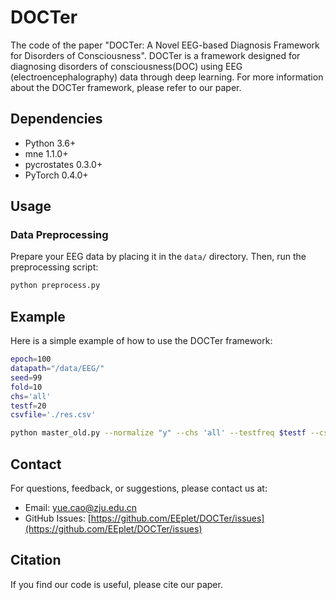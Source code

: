 # DOCTer
The code of the paper "DOCTer: A Novel EEG-based Diagnosis Framework for Disorders of Consciousness".
DOCTer is a framework designed for diagnosing disorders of consciousness(DOC) using EEG (electroencephalography) data through deep learning. For more information about the DOCTer framework, please refer to our paper.

## Dependencies
- Python 3.6+
- mne 1.1.0+
- pycrostates 0.3.0+
- PyTorch 0.4.0+

## Usage

### Data Preprocessing

Prepare your EEG data by placing it in the `data/` directory. Then, run the preprocessing script:

```bash
python preprocess.py
```

## Example

Here is a simple example of how to use the DOCTer framework:

```bash
epoch=100
datapath="/data/EEG/"
seed=99
fold=10
chs='all'
testf=20
csvfile='./res.csv'

python master_old.py --normalize "y" --chs 'all' --testfreq $testf --csvfile $csvfile --fold $fold --timelen -1 --datapath $datapath --seed 99 --dropout 0.4 --weight_decay 0.0001 --epochs $epoch --batch_size 256 --lr 0.001 --clip 100 --model "DOCTer"  --cuda "cuda:0"
```

## Contact

For questions, feedback, or suggestions, please contact us at:

- Email: yue.cao@zju.edu.cn
- GitHub Issues: [https://github.com/EEplet/DOCTer/issues](https://github.com/EEplet/DOCTer/issues)

## Citation
If you find our code is useful, please cite our paper.

